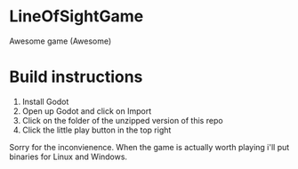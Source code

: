 # LineOfSightGame
Awesome game (Awesome)

# Build instructions
1. Install Godot
2. Open up Godot and click on Import
3. Click on the folder of the unzipped version of this repo
4. Click the little play button in the top right

Sorry for the inconvienence. When the game is actually worth playing i'll put binaries for Linux and Windows.
